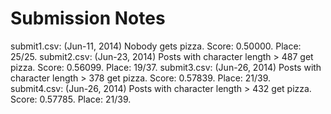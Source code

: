 Submission Notes
========================================================

submit1.csv: (Jun-11, 2014) Nobody gets pizza. Score: 0.50000. Place: 25/25.
submit2.csv: (Jun-23, 2014) Posts with character length > 487 get pizza. Score: 0.56099. Place: 19/37.
submit3.csv: (Jun-26, 2014) Posts with character length > 378 get pizza. Score: 0.57839. Place: 21/39.
submit4.csv: (Jun-26, 2014) Posts with character length > 432 get pizza. Score: 0.57785. Place: 21/39.